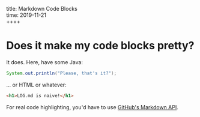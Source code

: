 title: Markdown Code Blocks  
time: 2019-11-21  
++++

# Does it make my code blocks pretty?
It does. Here, have some Java:

```java
System.out.println("Please, that's it?");
```

... or HTML or whatever:

```html
<h1>LOG.md is naive!</h1>
```

For real code highlighting, you'd have to use [GitHub's Markdown API](https://developer.github.com/v3/markdown/).